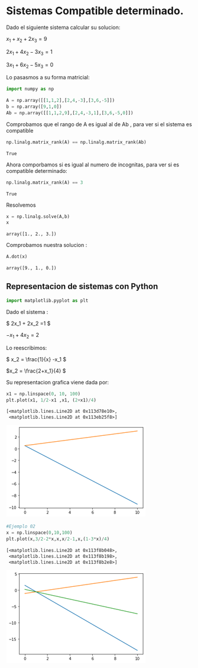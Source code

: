 
# Sistemas Compatible determinado.

Dado el siguiente sistema calcular su solucion:

$x_1 + x_2 + 2x_3 = 9$

$2x_1+4x_2-3x_3 = 1$

$3x_1+6x_2-5x_3 = 0$

Lo pasasmos a su forma matricial:


```python
import numpy as np
```


```python
A = np.array([[1,1,2],[2,4,-3],[3,6,-5]])
b = np.array([9,1,0])
Ab = np.array([[1,1,2,9],[2,4,-3,1],[3,6,-5,0]])
```

Comprobamos que el rango de A es igual al de Ab , para ver si el sistema es compatible


```python
np.linalg.matrix_rank(A) == np.linalg.matrix_rank(Ab)
```




    True



Ahora comporbamos si es igual al numero de incognitas, para ver si es compatible determinado:


```python
np.linalg.matrix_rank(A) == 3
```




    True



Resolvemos


```python
x = np.linalg.solve(A,b)
x
```




    array([1., 2., 3.])



Comprobamos nuestra solucion :


```python
A.dot(x)
```




    array([9., 1., 0.])



## Representacion de sistemas con Python


```python
import matplotlib.pyplot as plt
```

Dado el sistema :
    
$ 2x_1 + 2x_2 =1 $

$-x_1 + 4x_2 = 2$
    
Lo reescribimos:

$ x_2 = \frac{1}{x} -x_1 $

$x_2 = \frac{2+x_1}{4} $

Su representacion grafica viene dada por:


```python
x1 = np.linspace(0, 10, 100)
plt.plot(x1, 1/2-x1 ,x1, (2+x1)/4)
```




    [<matplotlib.lines.Line2D at 0x113d78e10>,
     <matplotlib.lines.Line2D at 0x113eb25f8>]




![png](output_14_1.png)



```python
#Ejemplo 02
x = np.linspace(0,10,100)
plt.plot(x,3/2-2*x,x,x/2-1,x,(1-3*x)/4)
```




    [<matplotlib.lines.Line2D at 0x113f8b048>,
     <matplotlib.lines.Line2D at 0x113f8b198>,
     <matplotlib.lines.Line2D at 0x113f8b2e8>]




![png](output_15_1.png)



```python

```
